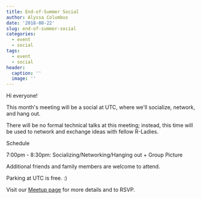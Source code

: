 ```yaml
---
title: End-of-Summer Social
author: Alyssa Columbus
date: '2018-08-22'
slug: end-of-summer-social
categories:
  - event
  - social
tags:
  - event
  - social
header:
  caption: ''
  image: ''
---
```

Hi everyone!

This month's meeting will be a social at UTC, where we'll socialize, network, and hang out.

There will be no formal technical talks at this meeting; instead, this time will be used to network and exchange ideas with fellow R-Ladies.

Schedule

7:00pm - 8:30pm: Socializing/Networking/Hanging out + Group Picture

Additional friends and family members are welcome to attend.

Parking at UTC is free. :)

Visit our [Meetup page](https://www.meetup.com/rladies-irvine/events/253008885/) for more details and to RSVP.
